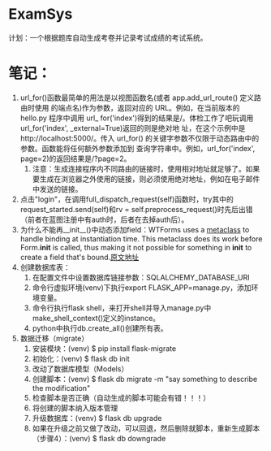 # ExamSys
计划：一个根据题库自动生成考卷并记录考试成绩的考试系统。

# 笔记：
1. url_for()函数最简单的用法是以视图函数名(或者 app.add_url_route() 定义路由时使用 的端点名)作为参数，返回对应的 URL。例如，在当前版本的 hello.py 程序中调用 url_ for('index')得到的结果是/。体检工作了吧玩调用url_for('index', _external=True)返回的则是绝对地 址，在这个示例中是 http://localhost:5000/。传入 url_for() 的关键字参数不仅限于动态路由中的参数。函数能将任何额外参数添加到 查询字符串中。例如，url_for('index', page=2)的返回结果是/?page=2。
    1. 注意：生成连接程序内不同路由的链接时，使用相对地址就足够了。如果要生成在浏览器之外使用的链接，则必须使用绝对地址，例如在电子邮件中发送的链接。
2. 点击"login"，在调用full_dispatch_request(self)函数时，try其中的request_started.send(self)和rv = self.preprocess_request()时先后出错（前者在蓝图注册中有auth时，后者在去掉auth后）。
3. 为什么不能再__init__()中动态添加field：WTForms uses a [metaclass](https://github.com/wtforms/wtforms/blob/2.0/wtforms/form.py#L167) to handle binding at instantiation time. This metaclass does its work before Form.__init__ is called, thus making it not possible for something in __init__ to create a field that's bound.[原文地址](https://stackoverflow.com/questions/23594448/wtforms-adding-dynamic-fields-with-multiple-inheritance)
4. 创建数据库表：
    1. 在配置文件中设置数据库链接参数：SQLALCHEMY_DATABASE_URI
    2. 命令行虚拟环境(venv)下执行export FLASK_APP=manage.py，添加环境变量。
    3. 命令行执行flask shell，来打开shell并导入manage.py中make_shell_context()定义的instance。
    4. python中执行db.create_all()创建所有表。
5. 数据迁移（migrate）
    1. 安装模块：(venv) $ pip install flask-migrate
    2. 初始化：(venv) $ flask db init
    3. 改动了数据库模型（Models）
    4. 创建脚本：(venv) $ flask db migrate -m "say something to describe the modification"
    5. 检查脚本是否正确（自动生成的脚本可能会有错！！！）
    6. 将创建的脚本纳入版本管理
    7. 升级数据库：(venv) $ flask db upgrade
    8. 如果在升级之前又做了改动，可以回退，然后删除就脚本，重新生成脚本（步骤4）：(venv) $ flask db downgrade

